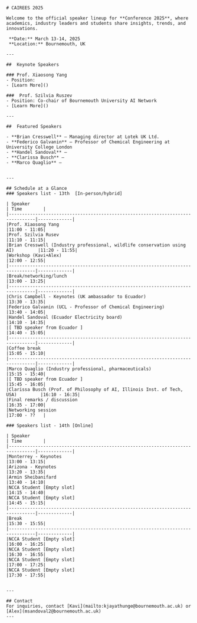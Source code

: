 
<link rel="stylesheet" href="style.css">

<div class="container">

    # CAIREES 2025

    Welcome to the official speaker lineup for **Conference 2025**, where academics, industry leaders and students share insights, trends, and innovations.  

     **Date:** March 13-14, 2025  
     **Location:** Bournemouth, UK

    ---

    ##  Keynote Speakers  

    ### Prof. Xiaosong Yang  
    - Position:   
    - [Learn More]()  

    ###  Prof. Szilvia Ruszev  
    - Position: Co-chair of Bournemouth University AI Network
    - [Learn More]()  

    ---

    ##  Featured Speakers  

    - **Brian Cresswell** — Managing director at Lotek UK Ltd.
    - **Federico Galvanin** — Professor of Chemical Engineering at University College London
    - **Handel Sandoval** — 
    - **Clarissa Busch** — 
    - **Marco Quaglio** — 


    ---

    ## Schedule at a Glance  
    ### Speakers list - 13th  [In-person/hybrid]

    | Speaker                                                                        | Time        |
    |--------------------------------------------------------------------------------|-------------|
    |Prof. Xiaosong Yang                                                             |11:00 - 11:05|   
    |Prof. Szilvia Rusev                                                             |11:10 - 11:15| 
    |Brian Cresswell (Industry professional, wildlife conservation using AI)         |11:20 - 11:55| 
    |Workshop (Kavi+Alex)                                                            |12:00 - 12:55| 
    |--------------------------------------------------------------------------------|-------------|
    |Break/networking/lunch                                                          |13:00 - 13:25|
    |--------------------------------------------------------------------------------|-------------|
    |Chris Campbell - Keynotes (UK ambassador to Ecuador)                            |13:30 - 13:35| 
    |Federico Galvanin (UCL - Professor of Chemical Engineering)                     |13:40 - 14:05|
    |Handel Sandoval (Ecuador Electricity board)                                     |14:10 - 14:35|
    |[ TBD speaker from Ecuador ]                                                    |14:40 - 15:05|
    |--------------------------------------------------------------------------------|-------------|
    |Coffee break                                                                    |15:05 - 15:10|
    |--------------------------------------------------------------------------------|-------------|
    |Marco Quaglio (Industry professional, pharmaceuticals)                          |15:15 - 15:40| 
    |[ TBD speaker from Ecuador ]                                                    |15:45 - 16:05|
    |Clarissa Busch (Prof. of Philosophy of AI, Illinois Inst. of Tech, USA)         |16:10 - 16:35|
    |Final remarks / discussion                                                      |16:35 - 17:00|
    |Networking session                                                              |17:00 - ??   |

    ### Speakers list - 14th [Online]

    | Speaker                                                                        | Time        |
    |--------------------------------------------------------------------------------|-------------|
    |Monterrey - Keynotes                                                            |13:00 - 13:15| 
    |Arizona - Keynotes                                                              |13:20 - 13:35|
    |Armin Sheibanifard                                                              |13:40 - 14:10|
    |NCCA Student [Empty slot]                                                       |14:15 - 14:40|
    |NCCA Student [Empty slot]                                                       |14:45 - 15:15|
    |--------------------------------------------------------------------------------|-------------|
    |Break                                                                           |15:30 - 15:55|
    |--------------------------------------------------------------------------------|-------------|
    |NCCA Student [Empty slot]                                                       |16:00 - 16:25|
    |NCCA Student [Empty slot]                                                       |16:30 - 16:55|
    |NCCA Student [Empty slot]                                                       |17:00 - 17:25|
    |NCCA Student [Empty slot]                                                       |17:30 - 17:55|


    ---

    ## Contact  
    For inquiries, contact [Kavi](mailto:kjayathunge@bournemouth.ac.uk) or [Alex](msandoval2@bournemouth.ac.uk)  
    ---
</div>
